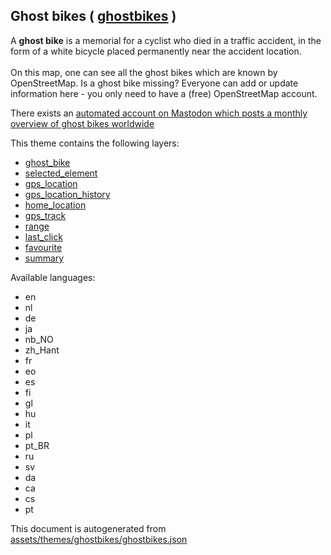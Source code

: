 [//]: # (WARNING: this file is automatically generated. Please find the sources at the bottom and edit those sources)

 Ghost bikes ( [ghostbikes](https://mapcomplete.org/ghostbikes) ) 
------------------------------------------------------------------



A <b>ghost bike</b> is a memorial for a cyclist who died in a traffic accident, in the form of a white bicycle placed permanently near the accident location.<br/><br/>On this map, one can see all the ghost bikes which are known by OpenStreetMap. Is a ghost bike missing? Everyone can add or update information here - you only need to have a (free) OpenStreetMap account. <p>There exists an <a href='https://masto.bike/@ghostbikebot' target='_blank'>automated account on Mastodon which posts a monthly overview of ghost bikes worldwide</a></p>

This theme contains the following layers:



  - [ghost_bike](../Layers/ghost_bike.md)
  - [selected_element](../Layers/selected_element.md)
  - [gps_location](../Layers/gps_location.md)
  - [gps_location_history](../Layers/gps_location_history.md)
  - [home_location](../Layers/home_location.md)
  - [gps_track](../Layers/gps_track.md)
  - [range](../Layers/range.md)
  - [last_click](../Layers/last_click.md)
  - [favourite](../Layers/favourite.md)
  - [summary](../Layers/summary.md)


Available languages:



  - en
  - nl
  - de
  - ja
  - nb_NO
  - zh_Hant
  - fr
  - eo
  - es
  - fi
  - gl
  - hu
  - it
  - pl
  - pt_BR
  - ru
  - sv
  - da
  - ca
  - cs
  - pt
 

This document is autogenerated from [assets/themes/ghostbikes/ghostbikes.json](https://github.com/pietervdvn/MapComplete/blob/develop/assets/themes/ghostbikes/ghostbikes.json)
